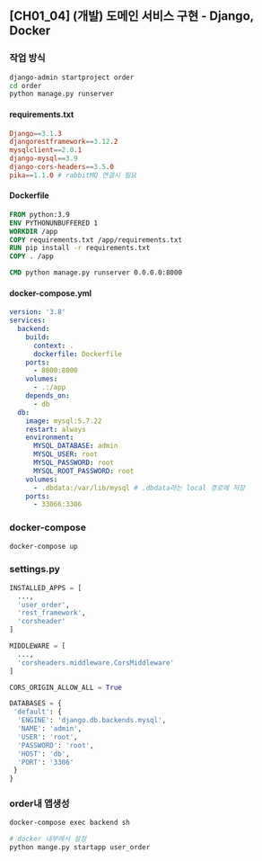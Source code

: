 ## [CH01_04] (개발) 도메인 서비스 구현 - Django, Docker

### 작업 방식
```bash
django-admin startproject order
cd order
python manage.py runserver
```

#### requirements.txt
```conf
Django==3.1.3
djangorestframework==3.12.2
mysqlclient==2.0.1
django-mysql==3.9
django-cors-headers==3.5.0
pika==1.1.0 # rabbitMQ 연결시 필요
```

#### Dockerfile
```Dockerfile
FROM python:3.9
ENV PYTHONUNBUFFERED 1
WORKDIR /app
COPY requirements.txt /app/requirements.txt
RUN pip install -r requirements.txt
COPY . /app

CMD python manage.py runserver 0.0.0.0:8000
```

#### docker-compose.yml
```yaml
version: '3.8'
services:
  backend:
    build:
      context: .
      dockerfile: Dockerfile
    ports:
      - 8000:8000
    volumes:
      - .:/app
    depends_on:
      - db
  db:
    image: mysql:5.7.22
    restart: always
    environment:
      MYSQL_DATABASE: admin
      MYSQL_USER: root
      MYSQL_PASSWORD: root
      MYSQL_ROOT_PASSWORD: root
    volumes:
      - .dbdata:/var/lib/mysql # .dbdata라는 local 경로에 저장
    ports:
      - 33066:3306
```

### docker-compose
```bash
docker-compose up
```

### settings.py
```py
INSTALLED_APPS = [
  ...,
  'user_order',
  'rest_framework',
  'corsheader'
]

MIDDLEWARE = [
  ...,
  'corsheaders.middleware.CorsMiddleware'
]

CORS_ORIGIN_ALLOW_ALL = True

DATABASES = {
 'default': {
  'ENGINE': 'django.db.backends.mysql',
  'NAME': 'admin',
  'USER': 'root',
  'PASSWORD': 'root',
  'HOST': 'db',
  'PORT': '3306'
 } 
}
```

### order내 앱생성
```bash
docker-compose exec backend sh

# docker 내부에서 설정
python mange.py startapp user_order
```
